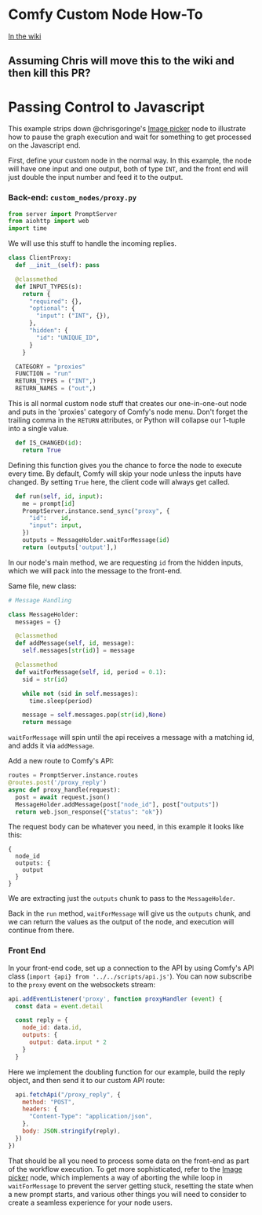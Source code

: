 # Comfy Custom Node How-To

[In the wiki](https://github.com/chrisgoringe/Comfy-Custom-Node-How-To/wiki)

## Assuming Chris will move this to the wiki and then kill this PR?

# Passing Control to Javascript

This example strips down @chrisgoringe's [Image picker](https://github.com/chrisgoringe/cg-image-picker) node to illustrate how to pause the graph execution and wait for something to get processed on the Javascript end.

First, define your custom node in the normal way. In this example, the node will have one input and one output, both of type `INT`, and the front end will just double the input number and feed it to the output.

### Back-end: `custom_nodes/proxy.py`

```py
from server import PromptServer
from aiohttp import web
import time
```
We will use this stuff to handle the incoming replies.
```py
class ClientProxy:
  def __init__(self): pass

  @classmethod
  def INPUT_TYPES(s):
    return {
      "required": {},
      "optional": {
        "input": ("INT", {}),
      },
      "hidden": {
        "id": "UNIQUE_ID",
      }
    }

  CATEGORY = "proxies"
  FUNCTION = "run"
  RETURN_TYPES = ("INT",)
  RETURN_NAMES = ("out",)
```
This is all normal custom node stuff that creates our one-in-one-out node and puts in the 'proxies' category of Comfy's node menu. Don't forget the trailing comma in the `RETURN` attributes, or Python will collapse our 1-tuple into a single value.
```py
  def IS_CHANGED(id):
    return True
```
Defining this function gives you the chance to force the node to execute every time. By default, Comfy will skip your node unless the inputs have changed. By setting `True` here, the client code will always get called.
```py
  def run(self, id, input):
    me = prompt[id]
    PromptServer.instance.send_sync("proxy", {
      "id":    id,
      "input": input,
    })
    outputs = MessageHolder.waitForMessage(id)
    return (outputs['output'],)
```
In our node's main method, we are requesting `id` from the hidden inputs, which we will pack into the message to the front-end.

Same file, new class:
```py
# Message Handling

class MessageHolder:
  messages = {}

  @classmethod
  def addMessage(self, id, message):
    self.messages[str(id)] = message

  @classmethod
  def waitForMessage(self, id, period = 0.1):
    sid = str(id)

    while not (sid in self.messages):
      time.sleep(period)

    message = self.messages.pop(str(id),None)
    return message
```
`waitForMessage` will spin until the api receives a message with a matching id, and adds it via `addMessage`. 

Add a new route to Comfy's API:
```py
routes = PromptServer.instance.routes
@routes.post('/proxy_reply')
async def proxy_handle(request):
  post = await request.json()
  MessageHolder.addMessage(post["node_id"], post["outputs"])
  return web.json_response({"status": "ok"})
```
The request body can be whatever you need, in this example it looks like this:
```
{
  node_id
  outputs: {
    output
  }
}
```
We are extracting just the `outputs` chunk to pass to the `MessageHolder`.

Back in the `run` method, `waitForMessage` will give us the `outputs` chunk, and we can return the values as the output of the node, and execution will continue from there.

### Front End

In your front-end code, set up a connection to the API by using Comfy's API class (`import {api} from '../../scripts/api.js'`). You can now subscribe to the `proxy` event on the websockets stream:

```js
api.addEventListener('proxy', function proxyHandler (event) {
  const data = event.detail

  const reply = {
    node_id: data.id,
    outputs: {
      output: data.input * 2
    }
  }
```
Here we implement the doubling function for our example, build the reply object, and then send it to our custom API route:
```js
  api.fetchApi("/proxy_reply", {
    method: "POST",
    headers: {
      "Content-Type": "application/json",
    },
    body: JSON.stringify(reply),
  })
})
```

That should be all you need to process some data on the front-end as part of the workflow execution. To get more sophisticated, refer to the [Image picker](https://github.com/chrisgoringe/cg-image-picker) node, which implements a way of aborting the while loop in `waitForMessage` to prevent the server getting stuck, resetting the state when a new prompt starts, and various other things you will need to consider to create a seamless experience for your node users.

